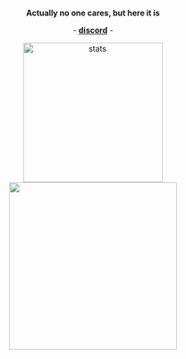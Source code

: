 <p align="center"> <b>Actually no one cares, but here it is</b></p><p align="center"> - <b><a href="https://discord.gg/bkKSnVR" target="_blank">discord</a></b> -</p><p align="center"> <img src="http://gg.gg/b-a-e" width="%100" height="250px" alt="stats"/> <img src="https://i.hizliresim.com/bWLroE.png" width="300" height="300"></p>
